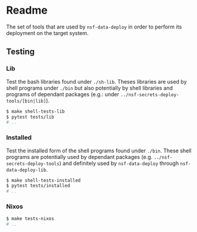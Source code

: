 Readme
======

The set of tools that are used by `nsf-data-deploy` in order to perform its
deployment on the target system.


Testing
-------

### Lib

Test the bash libraries found under `./sh-lib`. Theses libraries are used by
shell programs under `./bin` but also potentially by shell libraries and
programs of dependant packages (e.g.: under
`../nsf-secrets-deploy-tools/[bin|lib]`).

```bash
$ make shell-tests-lib
$ pytest tests/lib
# ..
```

### Installed

Test the installed form of the shell programs found under `./bin`. These shell
programs are potentially used by dependant packages (e.g.
`../nsf-secrets-deploy-tools`) and definitely used by
`nsf-data-deploy` through `nsf-data-deploy-lib`.

```bash
$ make shell-tests-installed
$ pytest tests/installed
# ..
```

### Nixos

```bash
$ make tests-nixos
# ..
```
